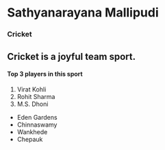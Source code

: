 # Sathyanarayana Mallipudi

### Cricket

**Cricket** is a joyful **team** sport.     
---
#### Top 3 players in this sport
1.  Virat Kohli
2.  Rohit Sharma
3.  M.S. Dhoni

-   Eden Gardens
-   Chinnaswamy
-   Wankhede
-   Chepauk